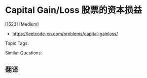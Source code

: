 # Capital Gain/Loss 股票的资本损益

[1523] [Medium]

- https://leetcode-cn.com/problems/capital-gainloss/

Topic Tags:

Similar Questions:

## 翻译
